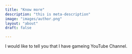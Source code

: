 ```yaml
---
title: "Know more"
description: "this is meta-description"
image: "images/author.png"
layout: "about"
draft: false

---
```


I would like to tell you that I have gameing YouTube Channel. 
